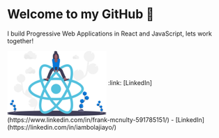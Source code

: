 # Welcome to my GitHub 👋


I build Progressive Web Applications in React and JavaScript, lets work together!
 
<img align="center" height="150" padding="20" margin="20" src="./undraw_react_y7wq.svg"> 
:link:
[LinkedIn](https://www.linkedin.com/in/frank-mcnulty-591785151/)
- [LinkedIn](https://linkedin.com/in/iambolajiayo/)
